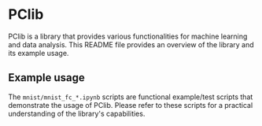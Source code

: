 # PClib

PClib is a library that provides various functionalities for machine learning and data analysis. This README file provides an overview of the library and its example usage.

## Example usage

The `mnist/mnist_fc_*.ipynb` scripts are functional example/test scripts that demonstrate the usage of PClib. Please refer to these scripts for a practical understanding of the library's capabilities.